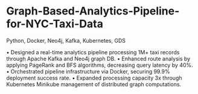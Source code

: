 # Graph-Based-Analytics-Pipeline-for-NYC-Taxi-Data
Python, Docker, Neo4j, Kafka, Kubernetes, GDS

• Designed a real-time analytics pipeline processing 1M+ taxi records through Apache Kafka and Neo4j graph DB.
• Enhanced route analysis by applying PageRank and BFS algorithms, decreasing query latency by 40%.
• Orchestrated pipeline infrastructure via Docker, securing 99.9% deployment success rate.
• Expanded processing capacity 3x through Kubernetes Minikube management of distributed graph computations.
